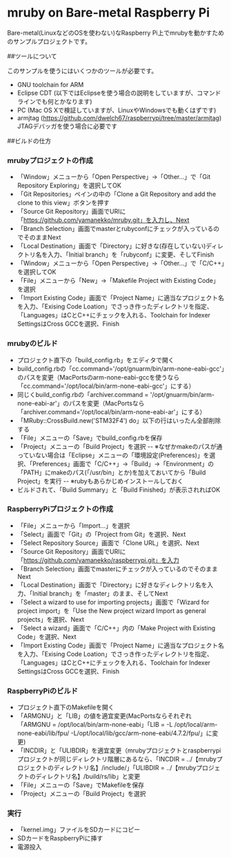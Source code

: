 # mruby on Bare-metal Raspberry Pi

Bare-metal(LinuxなどのOSを使わない)なRaspberry Pi上でmrubyを動かすためのサンプルプロジェクトです。

##ツールについて

このサンプルを使うにはいくつかのツールが必要です。

- GNU toolchain for ARM
- Eclipse CDT (以下ではEclipseを使う場合の説明をしていますが、コマンドラインでも何とかなります)
- PC (Mac OS Xで検証していますが、LinuxやWindowsでも動くはずです)
- armjtag (https://github.com/dwelch67/raspberrypi/tree/master/armjtag) JTAGデバッガを使う場合に必要です


##ビルドの仕方

### mrubyプロジェクトの作成

- 「Window」メニューから「Open Perspective」->「Other...」で「Git Repository Exploring」を選択してOK
- 「Git Repositories」ペインの中の「Clone a Git Repository and add the clone to this view」ボタンを押す
- 「Source Git Repository」画面でURIに「https://github.com/yamanekko/mruby.git」を入力し、Next
- 「Branch Selection」画面でmasterとrubyconfにチェックが入っているのでそのままNext
- 「Local Destination」画面で「Directory」に好きな(存在していない)ディレクトリ名を入力、「Initial branch」を「rubyconf」に変更、そしてFinish
- 「Window」メニューから「Open Perspective」->「Other...」で「C/C++」を選択してOK
- 「File」メニューから「New」->「Makefile Project with Existing Code」を選択
- 「Import Existing Code」画面で「Project Name」に適当なプロジェクト名を入力、「Exising Code Loation」でさっき作ったディレクトリを指定、「Languages」はCとC++にチェックを入れる、Toolchain for Indexer SettingsはCross GCCを選択、Finish

### mrubyのビルド

- プロジェクト直下の「build_config.rb」をエディタで開く
- build_config.rbの「cc.command='/opt/gnuarm/bin/arm-none-eabi-gcc'」のパスを変更（MacPortsのarm-none-eabi-gccを使うなら「cc.command='/opt/local/bin/arm-none-eabi-gcc'」にする）
- 同じくbuild_config.rbの「archiver.command = '/opt/gnuarm/bin/arm-none-eabi-ar'」のパスを変更（MacPortsなら「archiver.command='/opt/local/bin/arm-none-eabi-ar'」にする）
- 「MRuby::CrossBuild.new('STM32F4') do」以下の行はいったん全部削除する
- 「File」メニューの「Save」でbuild_config.rbを保存
- 「Project」メニューの「Build Project」を選択
-- ※なぜかmakeのパスが通っていない場合は「Eclipse」メニューの「環境設定(Preferences)」を選択、「Preferences」画面で「C/C++」→「Build」→「Environment」の「PATH」にmakeのパス(「/usr/bin」とか)を加えておいてから「Build Project」を実行
-- ※rubyもあらかじめインストールしておく
- ビルドされて、「Build Summary」と「Build Finished」が表示されればOK


### RaspberryPiプロジェクトの作成

- 「File」メニューから「Import...」を選択
- 「Select」画面で「Git」の「Project from Git」を選択、Next
- 「Select Repository Source」画面で「Clone URL」を選択、Next
- 「Source Git Repository」画面でURIに「https://github.com/yamanekko/raspberrypi.git」を入力
- 「Branch Selection」画面でmasterにチェックが入っているのでそのままNext
- 「Local Destination」画面で「Directory」に好きなディレクトリ名を入力、「Initial branch」を「master」のまま、そしてNext
- 「Select a wizard to use for importing projects」画面で「Wizard for project import」を「Use the New project wizard  Import as general projects」を選択、Next
- 「Select a wizard」画面で「C/C++」内の「Make Project with Existing Code」を選択、Next
- 「Import Existing Code」画面で「Project Name」に適当なプロジェクト名を入力、「Exising Code Loation」でさっき作ったディレクトリを指定、「Languages」はCとC++にチェックを入れる、Toolchain for Indexer SettingsはCross GCCを選択、Finish

### RaspberryPiのビルド

- プロジェクト直下のMakefileを開く
- 「ARMGNU」と「LIB」の値を適宜変更(MacPortsならそれぞれ「ARMGNU = /opt/local/bin/arm-none-eabi」「LIB = -L /opt/local/arm-none-eabi/lib/fpu/ -L/opt/local/lib/gcc/arm-none-eabi/4.7.2/fpu/」に変更)
- 「INCDIR」と「ULIBDIR」を適宜変更（mrubyプロジェクトとraspberrypiプロジェクトが同じディレクトリ階層にあるなら、「INCDIR = ../【mrubyプロジェクトのディレクトリ名】/include/」「ULIBDIR = ../【mrubyプロジェクトのディレクトリ名】/build/rs/lib」と変更
- 「File」メニューの「Save」でMakefileを保存
- 「Project」メニューの「Build Project」を選択


### 実行

- 「kernel.img」ファイルをSDカードにコピー
- SDカードをRaspberryPiに挿す
- 電源投入






